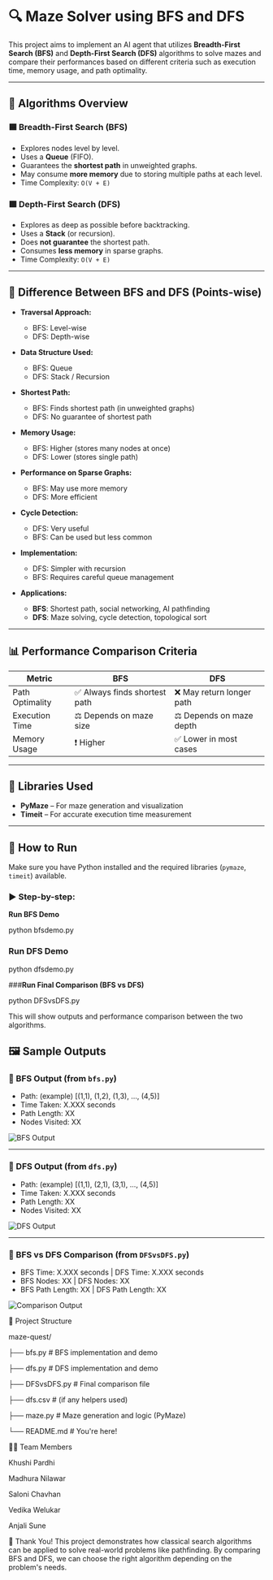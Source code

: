 # 🔍 Maze Solver using BFS and DFS
This project aims to implement an AI agent that utilizes **Breadth-First Search (BFS)** and **Depth-First Search (DFS)** algorithms to solve mazes and compare their performances based on different criteria such as execution time, memory usage, and path optimality.

---

## 📌 Algorithms Overview

### 🟦 Breadth-First Search (BFS)
- Explores nodes level by level.
- Uses a **Queue** (FIFO).
- Guarantees the **shortest path** in unweighted graphs.
- May consume **more memory** due to storing multiple paths at each level.
- Time Complexity: `O(V + E)`

### 🟪 Depth-First Search (DFS)
- Explores as deep as possible before backtracking.
- Uses a **Stack** (or recursion).
- Does **not guarantee** the shortest path.
- Consumes **less memory** in sparse graphs.
- Time Complexity: `O(V + E)`

---

## 🔁 Difference Between BFS and DFS (Points-wise)

- **Traversal Approach:**
  - BFS: Level-wise
  - DFS: Depth-wise

- **Data Structure Used:**
  - BFS: Queue
  - DFS: Stack / Recursion

- **Shortest Path:**
  - BFS: Finds shortest path (in unweighted graphs)
  - DFS: No guarantee of shortest path

- **Memory Usage:**
  - BFS: Higher (stores many nodes at once)
  - DFS: Lower (stores single path)

- **Performance on Sparse Graphs:**
  - BFS: May use more memory
  - DFS: More efficient

- **Cycle Detection:**
  - DFS: Very useful
  - BFS: Can be used but less common

- **Implementation:**
  - DFS: Simpler with recursion
  - BFS: Requires careful queue management

- **Applications:**
  - **BFS**: Shortest path, social networking, AI pathfinding
  - **DFS**: Maze solving, cycle detection, topological sort

---

## 📊 Performance Comparison Criteria

| Metric           | BFS                        | DFS                        |
|------------------|-----------------------------|-----------------------------|
| Path Optimality  | ✅ Always finds shortest path | ❌ May return longer path  |
| Execution Time   | ⚖️ Depends on maze size       | ⚖️ Depends on maze depth   |
| Memory Usage     | ❗ Higher                     | ✅ Lower in most cases     |

---

## 🧰 Libraries Used

- **PyMaze** – For maze generation and visualization
- **Timeit** – For accurate execution time measurement

---

## 🚀 How to Run

Make sure you have Python installed and the required libraries (`pymaze`, `timeit`) available.

### ▶️ Step-by-step:

 **Run BFS Demo**
 
 python bfsdemo.py
   

### **Run DFS Demo**

python dfsdemo.py


###**Run Final Comparison (BFS vs DFS)**

python DFSvsDFS.py

This will show outputs and performance comparison between the two algorithms.

## 🖼️ Sample Outputs

### 🔷 BFS Output (from `bfs.py`)
- Path: (example) [(1,1), (1,2), (1,3), ..., (4,5)]
- Time Taken: X.XXX seconds
- Path Length: XX
- Nodes Visited: XX

![BFS Output](assets/bfs_output.png)

---

### 🔶 DFS Output (from `dfs.py`)
- Path: (example) [(1,1), (2,1), (3,1), ..., (4,5)]
- Time Taken: X.XXX seconds
- Path Length: XX
- Nodes Visited: XX

![DFS Output](assets/dfs_output.png)

---

### 🔁 BFS vs DFS Comparison (from `DFSvsDFS.py`)
- BFS Time: X.XXX seconds | DFS Time: X.XXX seconds  
- BFS Nodes: XX | DFS Nodes: XX  
- BFS Path Length: XX | DFS Path Length: XX

![Comparison Output](assets/comparison_output.png)



📂 Project Structure

maze-quest/

├── bfs.py         # BFS implementation and demo

├── dfs.py         # DFS implementation and demo

├── DFSvsDFS.py    # Final comparison file

├── dfs.csv        # (if any helpers used)

├── maze.py        # Maze generation and logic (PyMaze)

└── README.md      # You're here!



👩‍💻 Team Members

Khushi Pardhi 

Madhura Nilawar

Saloni Chavhan 

Vedika Welukar

Anjali Sune 

🙌 Thank You!
This project demonstrates how classical search algorithms can be applied to solve real-world problems like pathfinding. By comparing BFS and DFS, we can choose the right algorithm depending on the problem's needs.
